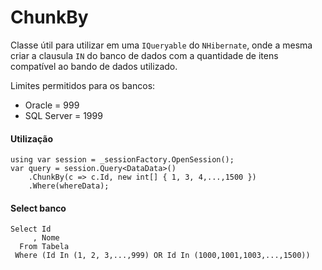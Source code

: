 # ChunkBy
Classe útil para utilizar em uma `IQueryable` do `NHibernate`, onde a mesma criar a clausula `IN` do banco de dados com a quantidade de itens compatível ao bando de dados utilizado.

Limites permitidos para os bancos:
- Oracle = 999 
- SQL Server = 1999 

#### Utilização
```
using var session = _sessionFactory.OpenSession();
var query = session.Query<DataData>()
	.ChunkBy(c => c.Id, new int[] { 1, 3, 4,...,1500 })
	.Where(whereData);
```

#### Select banco
```
Select Id
     , Nome  
  From Tabela
 Where (Id In (1, 2, 3,...,999) OR Id In (1000,1001,1003,...,1500))
 
```